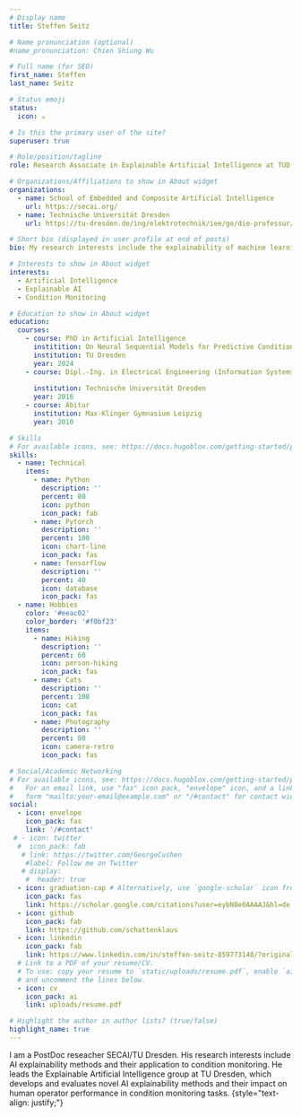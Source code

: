 ```yaml
---
# Display name
title: Steffen Seitz 

# Name pronunciation (optional)
#name_pronunciation: Chien Shiung Wu

# Full name (for SEO)
first_name: Steffen
last_name: Seitz

# Status emoji
status:
  icon: ☕️

# Is this the primary user of the site?
superuser: true

# Role/position/tagline
role: Research Associate in Explainable Artificial Intelligence at TUD and SECAI

# Organizations/Affiliations to show in About widget
organizations:
  - name: School of Embedded and Composite Artificial Intelligence
    url: https://secai.org/
  - name: Technische Universität Dresden
    url: https://tu-dresden.de/ing/elektrotechnik/iee/ge/die-professur/beschaeftigte/steffen-seitz

# Short bio (displayed in user profile at end of posts)
bio: My research interests include the explainability of machine learning and its application to condition monitoring problems.

# Interests to show in About widget
interests:
  - Artificial Intelligence
  - Explainable AI
  - Condition Monitoring

# Education to show in About widget
education:
  courses:
    - course: PhD in Artificial Intelligence
      institition: On Neural Sequential Models for Predictive Condition Monitoring
      institution: TU Dresden
      year: 2024
    - course: Dipl.-Ing. in Electrical Engineering (Information Systems Engineering Major)
      
      institution: Technische Universität Dresden
      year: 2016
    - course: Abitur
      institution: Max-Klinger Gymnasium Leipzig
      year: 2010

# Skills
# For available icons, see: https://docs.hugoblox.com/getting-started/page-builder/#icons
skills:
  - name: Technical
    items:
      - name: Python
        description: ''
        percent: 80
        icon: python
        icon_pack: fab
      - name: Pytorch
        description: ''
        percent: 100
        icon: chart-line
        icon_pack: fas
      - name: Tensorflow
        description: ''
        percent: 40
        icon: database
        icon_pack: fas
  - name: Hobbies
    color: '#eeac02'
    color_border: '#f0bf23'
    items:
      - name: Hiking
        description: ''
        percent: 60
        icon: person-hiking
        icon_pack: fas
      - name: Cats
        description: ''
        percent: 100
        icon: cat
        icon_pack: fas
      - name: Photography
        description: ''
        percent: 80
        icon: camera-retro
        icon_pack: fas

# Social/Academic Networking
# For available icons, see: https://docs.hugoblox.com/getting-started/page-builder/#icons
#   For an email link, use "fas" icon pack, "envelope" icon, and a link in the
#   form "mailto:your-email@example.com" or "/#contact" for contact widget.
social:
  - icon: envelope
    icon_pack: fas
    link: '/#contact'
 # - icon: twitter
  #  icon_pack: fab
   # link: https://twitter.com/GeorgeCushen
    #label: Follow me on Twitter
   # display:
    #  header: true
  - icon: graduation-cap # Alternatively, use `google-scholar` icon from `ai` icon pack
    icon_pack: fas
    link: https://scholar.google.com/citations?user=eybN8e0AAAAJ&hl=de
  - icon: github
    icon_pack: fab
    link: https://github.com/schattenklaus
  - icon: linkedin
    icon_pack: fab
    link: https://www.linkedin.com/in/steffen-seitz-859773148/?originalSubdomain=de
  # Link to a PDF of your resume/CV.
  # To use: copy your resume to `static/uploads/resume.pdf`, enable `ai` icons in `params.yaml`,
  # and uncomment the lines below.
  - icon: cv
    icon_pack: ai
    link: uploads/resume.pdf

# Highlight the author in author lists? (true/false)
highlight_name: true
---
```


I am a PostDoc reseacher SECAI/TU Dresden. His research interests include AI explainability methods and their application to condition monitoring. He leads the Explainable Artificial Intelligence group at TU Dresden, which develops and evaluates novel AI explainability methods and their impact on human operator performance in condition monitoring tasks.
{style="text-align: justify;"}
